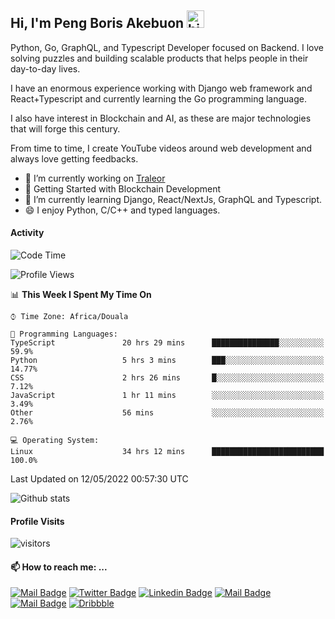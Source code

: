  ## Hi, I'm Peng Boris Akebuon <img src="https://user-images.githubusercontent.com/1303154/88677602-1635ba80-d120-11ea-84d8-d263ba5fc3c0.gif" width="28px" alt="hi">

Python, Go, GraphQL, and Typescript Developer focused on Backend. I love solving puzzles and building scalable products that helps people in their day-to-day lives.

I have an enormous experience working with Django web framework and React+Typescript and currently learning the Go programming language.

I also have interest in Blockchain and AI, as these are major technologies that will forge this century.

From time to time, I create YouTube videos around web development and always love getting feedbacks.

- 🔭 I’m currently working on [Traleor](https://traleor.com/)
- 📒 Getting Started with Blockchain Development
- 🌱 I’m currently learning Django, React/NextJs, GraphQL and Typescript.
- 😄 I enjoy Python, C/C++ and typed languages.

#### Activity
<!--START_SECTION:waka-->
![Code Time](http://img.shields.io/badge/Code%20Time-0-blue)

![Profile Views](http://img.shields.io/badge/Profile%20Views-9-blue)

📊 **This Week I Spent My Time On** 

```text
⌚︎ Time Zone: Africa/Douala

💬 Programming Languages: 
TypeScript               20 hrs 29 mins      ███████████████░░░░░░░░░░   59.9% 
Python                   5 hrs 3 mins        ███░░░░░░░░░░░░░░░░░░░░░░   14.77% 
CSS                      2 hrs 26 mins       █░░░░░░░░░░░░░░░░░░░░░░░░   7.12% 
JavaScript               1 hr 11 mins        ░░░░░░░░░░░░░░░░░░░░░░░░░   3.49% 
Other                    56 mins             ░░░░░░░░░░░░░░░░░░░░░░░░░   2.76%

💻 Operating System: 
Linux                    34 hrs 12 mins      █████████████████████████   100.0%

```


 Last Updated on 12/05/2022 00:57:30 UTC
<!--END_SECTION:waka-->


![Github stats](https://github-readme-stats.vercel.app/api?username=itzomen&theme=vue&show_icons=true&count_private=true)
 
 #### Profile Visits 

![visitors](https://visitor-badge.glitch.me/badge?page_id=itzomen)

#### 📫 How to reach me: ...

[![Mail Badge](https://img.shields.io/badge/-itzomen-c0392b?style=flat&labelColor=c0392b&logo=gmail&logoColor=white)](mailto:peng.akebuon2468@gmail.com)
[![Twitter Badge](https://img.shields.io/badge/-@itz_omen-1ca0f1?style=flat&labelColor=1ca0f1&logo=twitter&logoColor=white&link=https://twitter.com/itz_omen)](https://twitter.com/itz_omen/) [![Linkedin Badge](https://img.shields.io/badge/-Peng_Boris_Akebuon-0e76a8?style=flat&labelColor=0e76a8&logo=linkedin&logoColor=white)](https://www.linkedin.com/in/peng-boris-akebuon-0b8ba0195/)
 [![Mail Badge](https://img.shields.io/badge/-Academy_Omen-e74c3c?style=flat&labelColor=e74c3c&logo=youtube&logoColor=white)](https://www.youtube.com/channel/UCknaAfNfqKQDQFnqP2zMA6A)  [![Mail Badge](https://img.shields.io/badge/-@itz_an_omen-5851DB?style=flat&labelColor=5851DB&logo=instagram&logoColor=white)](https://instagram.com/itz_an_omen)  [![Dribbble](https://img.shields.io/badge/-itzomen-ea4c89?style=flat&label&logo=dribbble&logoColor=white)](https://dribbble.com/itzomen)
